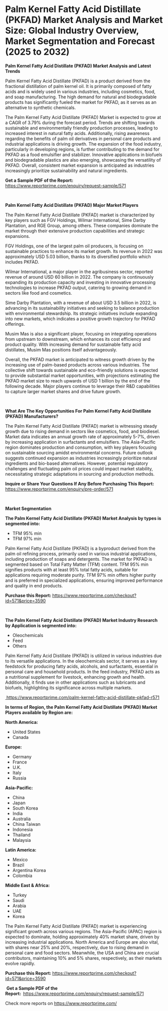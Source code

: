 <p><h1>Palm Kernel Fatty Acid Distillate (PKFAD) Market Analysis and Market Size: Global Industry Overview, Market Segmentation and Forecast (2025 to 2032)</h1></p><p><strong>Palm Kernel Fatty Acid Distillate (PKFAD) Market Analysis and Latest Trends</strong></p>
<p><p>Palm Kernel Fatty Acid Distillate (PKFAD) is a product derived from the fractional distillation of palm kernel oil. It is primarily composed of fatty acids and is widely used in various industries, including cosmetics, food, and soap manufacturing. The high demand for natural and biodegradable products has significantly fueled the market for PKFAD, as it serves as an alternative to synthetic chemicals.</p><p>The Palm Kernel Fatty Acid Distillate (PKFAD) Market is expected to grow at a CAGR of 3.79% during the forecast period. Trends are shifting towards sustainable and environmentally friendly production processes, leading to increased interest in natural fatty acids. Additionally, rising awareness regarding the benefits of palm oil derivatives in personal care products and industrial applications is driving growth. The expansion of the food industry, particularly in developing regions, is further contributing to the demand for PKFAD as a food emulsifier and stabilizer. Innovative applications in biofuels and biodegradable plastics are also emerging, showcasing the versatility of PKFAD. Overall, consistent market expansion is anticipated as industries increasingly prioritize sustainability and natural ingredients.</p></p>
<p><strong>Get a Sample PDF of the Report:&nbsp;</strong> <a href="https://www.reportprime.com/enquiry/request-sample/571?utm_campaign=3088&utm_medium=2&utm_source=Github&utm_content=ia&utm_term=18032025&utm_id=palm-kernel-fatty-acid-distillate-pkfad">https://www.reportprime.com/enquiry/request-sample/571</a></p>
<p>&nbsp;</p>
<p><strong>Palm Kernel Fatty Acid Distillate (PKFAD) Major Market Players</strong></p>
<p><p>The Palm Kernel Fatty Acid Distillate (PKFAD) market is characterized by key players such as FGV Holdings, Wilmar International, Sime Darby Plantation, and RGE Group, among others. These companies dominate the market through their extensive production capabilities and strategic expansions.</p><p>FGV Holdings, one of the largest palm oil producers, is focusing on sustainable practices to enhance its market growth. Its revenue in 2022 was approximately USD 5.03 billion, thanks to its diversified portfolio which includes PKFAD.</p><p>Wilmar International, a major player in the agribusiness sector, reported revenue of around USD 60 billion in 2022. The company is continuously expanding its production capacity and investing in innovative processing technologies to increase PKFAD output, catering to growing demand in sectors like food and cosmetics.</p><p>Sime Darby Plantation, with a revenue of about USD 3.5 billion in 2022, is advancing in its sustainability initiatives and seeking to balance production with environmental stewardship. Its strategic initiatives include expanding into new markets, which indicates a positive growth trajectory for PKFAD offerings.</p><p>Musim Mas is also a significant player, focusing on integrating operations from upstream to downstream, which enhances its cost efficiency and product quality. With increasing demand for sustainable fatty acid distillates, Musim Mas positions itself advantageously.</p><p>Overall, the PKFAD market is anticipated to witness growth driven by the increasing use of palm-based products across various industries. The collective shift towards sustainable and eco-friendly solutions is expected to provide substantial market opportunities, with projections estimating the PKFAD market size to reach upwards of USD 1 billion by the end of the following decade. Major players continue to leverage their R&D capabilities to capture larger market shares and drive future growth.</p></p>
<p>&nbsp;</p>
<p><strong>What Are The Key Opportunities For Palm Kernel Fatty Acid Distillate (PKFAD) Manufacturers?</strong></p>
<p><p>The Palm Kernel Fatty Acid Distillate (PKFAD) market is witnessing steady growth due to rising demand in sectors like cosmetics, food, and biodiesel. Market data indicates an annual growth rate of approximately 5-7%, driven by increasing application in surfactants and emulsifiers. The Asia-Pacific region dominates production and consumption, with key players focusing on sustainable sourcing amidst environmental concerns. Future outlook suggests continued expansion as industries increasingly prioritize natural ingredients and bio-based alternatives. However, potential regulatory challenges and fluctuating palm oil prices could impact market stability, necessitating strategic adaptations in sourcing and production methods.</p></p>
<p><strong>Inquire or Share Your Questions If Any Before Purchasing This Report:</strong> <a href="https://www.reportprime.com/enquiry/pre-order/571?utm_campaign=3088&utm_medium=2&utm_source=Github&utm_content=ia&utm_term=18032025&utm_id=palm-kernel-fatty-acid-distillate-pkfad">https://www.reportprime.com/enquiry/pre-order/571</a></p>
<p>&nbsp;</p>
<p><strong>Market Segmentation</strong></p>
<p><strong>The Palm Kernel Fatty Acid Distillate (PKFAD) Market Analysis by types is segmented into:</strong></p>
<p><ul><li>TFM 95% min</li><li>TFM 97% min</li></ul></p>
<p><p>Palm Kernel Fatty Acid Distillate (PKFAD) is a byproduct derived from the palm oil refining process, primarily used in various industrial applications, including production of soaps and detergents. The market for PKFAD is segmented based on Total Fatty Matter (TFM) content. TFM 95% min signifies products with at least 95% total fatty acids, suitable for applications requiring moderate purity. TFM 97% min offers higher purity and is preferred in specialized applications, ensuring improved performance and quality in end products.</p></p>
<p><strong>Purchase this Report:&nbsp;</strong><a href="https://www.reportprime.com/checkout?id=571&price=3590&utm_campaign=3088&utm_medium=2&utm_source=Github&utm_content=ia&utm_term=18032025&utm_id=palm-kernel-fatty-acid-distillate-pkfad">https://www.reportprime.com/checkout?id=571&price=3590</a></p>
<p>&nbsp;</p>
<p><strong>The Palm Kernel Fatty Acid Distillate (PKFAD) Market Industry Research by Application is segmented into:</strong></p>
<p><ul><li>Oleochemicals</li><li>Feed</li><li>Others</li></ul></p>
<p><p>Palm Kernel Fatty Acid Distillate (PKFAD) is utilized in various industries due to its versatile applications. In the oleochemicals sector, it serves as a key feedstock for producing fatty acids, alcohols, and surfactants, essential in personal care and household products. In the feed industry, PKFAD acts as a nutritional supplement for livestock, enhancing growth and health. Additionally, it finds use in other applications such as lubricants and biofuels, highlighting its significance across multiple markets.</p></p>
<p><a href="https://www.reportprime.com/palm-kernel-fatty-acid-distillate-pkfad-r571?utm_campaign=3088&utm_medium=2&utm_source=Github&utm_content=ia&utm_term=18032025&utm_id=palm-kernel-fatty-acid-distillate-pkfad">&nbsp;https://www.reportprime.com/palm-kernel-fatty-acid-distillate-pkfad-r571</a></p>
<p><strong>In terms of Region, the Palm Kernel Fatty Acid Distillate (PKFAD) Market Players available by Region are:</strong></p>
<p>
    <p> <strong> North America: </strong>
        <ul>
            <li>United States</li>
            <li>Canada</li>
        </ul>
        </p> 
    <p> <strong> Europe: </strong>
        <ul>
            <li>Germany</li>
            <li>France</li>
            <li>U.K.</li>
            <li>Italy</li>
            <li>Russia</li>
        </ul>
        </p> 
    <p> <strong> Asia-Pacific: </strong>
        <ul>
            <li>China</li>
            <li>Japan</li>
            <li>South Korea</li>
            <li>India</li>
            <li>Australia</li>
            <li>China Taiwan</li>
            <li>Indonesia</li>
            <li>Thailand</li>
            <li>Malaysia</li>
        </ul>
        </p> 
    <p> <strong> Latin America: </strong>
        <ul>
            <li>Mexico</li>
            <li>Brazil</li>
            <li>Argentina Korea</li>
            <li>Colombia</li>
        </ul>
        </p> 
    <p> <strong> Middle East & Africa: </strong>
        <ul>
            <li>Turkey</li>
            <li>Saudi</li>
            <li>Arabia</li>
            <li>UAE</li>
            <li>Korea</li>
        </ul>
    </p>
    </p>
<p><p>The Palm Kernel Fatty Acid Distillate (PKFAD) market is experiencing significant growth across various regions. The Asia-Pacific (APAC) region is expected to dominate, holding approximately 40% market share, driven by increasing industrial applications. North America and Europe are also vital, with shares near 25% and 20%, respectively, due to rising demand in personal care and food sectors. Meanwhile, the USA and China are crucial contributors, maintaining 10% and 5% shares, respectively, as their markets evolve rapidly.</p></p>
<p><strong>Purchase this Report: </strong><a href="https://www.reportprime.com/checkout?id=571&price=3590&utm_campaign=3088&utm_medium=2&utm_source=Github&utm_content=ia&utm_term=18032025&utm_id=palm-kernel-fatty-acid-distillate-pkfad">https://www.reportprime.com/checkout?id=571&price=3590</a></p>
<p>&nbsp;<strong>Get a Sample PDF of the Report:&nbsp;&nbsp;</strong><a href="https://www.reportprime.com/enquiry/request-sample/571?utm_campaign=3088&utm_medium=2&utm_source=Github&utm_content=ia&utm_term=18032025&utm_id=palm-kernel-fatty-acid-distillate-pkfad">https://www.reportprime.com/enquiry/request-sample/571</a></p>
<p><strong></strong></p>
<p>Check more reports on <a href="https://www.reportprime.com/?utm_campaign=3088&utm_medium=2&utm_source=Github&utm_content=ia&utm_term=18032025&utm_id=palm-kernel-fatty-acid-distillate-pkfad">https://www.reportprime.com/</a></p>